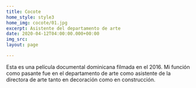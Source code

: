 ```yaml
---
title: Cocote
home_style: style3
home_img: cocote/01.jpg
excerpt: Asistente del departamento de arte
date: 2020-04-12T04:00:00.000+00:00
img_src: 
layout: page

---
```

Esta es una película documental dominicana filmada en el 2016. Mi función como pasante fue en el departamento de arte como asistente de la directora de arte tanto en decoración como en construcción.